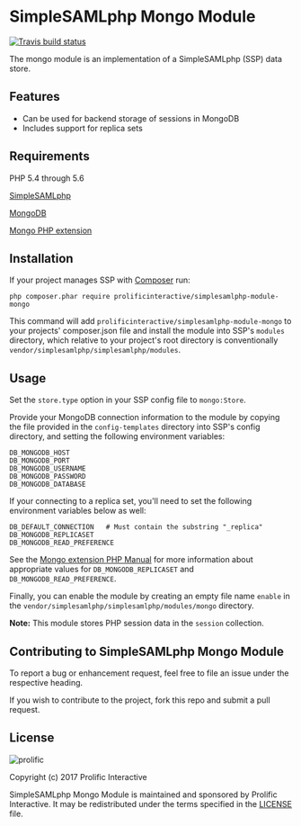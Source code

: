 # SimpleSAMLphp Mongo Module

[![Travis build status](https://img.shields.io/travis/prolificinteractive/simplesamlphp-module-mongo.svg?style=flat-square)](https://travis-ci.org/prolificinteractive/simplesamlphp-module-mongo)

The mongo module is an implementation of a SimpleSAMLphp (SSP) data store.   

## Features

- Can be used for backend storage of sessions in MongoDB
- Includes support for replica sets

## Requirements

PHP 5.4 through 5.6 

[SimpleSAMLphp](https://simplesamlphp.org/)

[MongoDB](https://www.mongodb.com/)

[Mongo PHP extension](http://php.net/manual/en/book.mongo.php)

## Installation

If your project manages SSP with [Composer](https://getcomposer.org/) run:
```
php composer.phar require prolificinteractive/simplesamlphp-module-mongo
```
This command will add `prolificinteractive/simplesamlphp-module-mongo` to your projects' composer.json file and install the module 
into SSP's `modules` directory, which relative to your project's root directory is conventionally `vendor/simplesamlphp/simplesamlphp/modules`.

## Usage

Set the `store.type` option in your SSP config file to `mongo:Store`.

Provide your MongoDB connection information to the module by copying the file provided in the `config-templates` directory into SSP's config directory, and setting the following environment variables:
```
DB_MONGODB_HOST
DB_MONGODB_PORT
DB_MONGODB_USERNAME
DB_MONGODB_PASSWORD
DB_MONGODB_DATABASE
``` 

If your connecting to a replica set, you'll need to set the following environment variables below as well:
```
DB_DEFAULT_CONNECTION   # Must contain the substring "_replica"
DB_MONGODB_REPLICASET
DB_MONGODB_READ_PREFERENCE
```
See the [Mongo extension PHP Manual](http://php.net/manual/en/mongo.manual.php) for more information about appropriate values for `DB_MONGODB_REPLICASET` and `DB_MONGODB_READ_PREFERENCE`. 

Finally, you can enable the module by creating an empty file name `enable` in the `vendor/simplesamlphp/simplesamlphp/modules/mongo` directory.

**Note:** This module stores PHP session data in the `session` collection. 

## Contributing to SimpleSAMLphp Mongo Module

To report a bug or enhancement request, feel free to file an issue under the respective heading.

If you wish to contribute to the project, fork this repo and submit a pull request.

## License

![prolific](https://s3.amazonaws.com/prolificsitestaging/logos/Prolific_Logo_Full_Color.png)

Copyright (c) 2017 Prolific Interactive

SimpleSAMLphp Mongo Module is maintained and sponsored by Prolific Interactive. It may be redistributed under the terms specified in the [LICENSE] file.

[LICENSE]: ./LICENSE